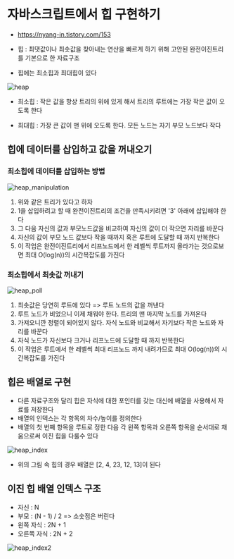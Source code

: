 # 자바스크립트에서 힙 구현하기

- https://nyang-in.tistory.com/153

- 힙 : 최댓값이나 최솟값을 찾아내는 연산을 빠르게 하기 위해 고안된 완전이진트리를 기본으로 한 자료구조
- 힙에는 최소힙과 최대힙이 있다

![heap](https://user-images.githubusercontent.com/36876250/129120260-092f1802-02a3-42cd-83e2-3bf8cfb05a22.png)

- 최소힙 : 작은 값을 항상 트리의 위에 있게 해서 트리의 루트에는 가장 작은 값이 오도록 한다

- 최대힙 : 가장 큰 값이 맨 위에 오도록 한다. 모든 노드는 자기 부모 노드보다 작다

## 힙에 데이터를 삽입하고 값을 꺼내오기

### 최소힙에 데이터를 삽입하는 방법

![heap_manipulation](https://user-images.githubusercontent.com/36876250/129120262-806bc7cc-24dc-47f3-800f-172db32f6a0a.png)

1. 위와 같은 트리가 있다고 하자
2. 1을 삽입하려고 할 때 완전이진트리의 조건을 만족시키려면 '3' 아래에 삽입해야 한다
3. 그 다음 자신의 값과 부모노드값을 비교하여 자신의 값이 더 작으면 자리를 바꾼다
4. 자신의 값이 부모 노드 값보다 작을 때까지 혹은 루트에 도달할 때 까지 반복한다
5. 이 작업은 완전이진트리에서 리프노드에서 한 레벨씩 루트까지 올라가는 것으로보면 최대 O(log(n))의 시간복잡도를 가진다

### 최소힙에서 최솟값 꺼내기

![heap_poll](https://user-images.githubusercontent.com/36876250/129120439-2f8c06be-3531-400f-925c-54b52a9227d3.png)

1. 최솟값은 당연히 루트에 있다 => 루트 노드의 값을 꺼낸다
2. 루트 노드가 비었으니 이제 채워야 한다. 트리의 맨 마지막 노드를 가져온다
3. 가져오니깐 정렬이 되어있지 않다. 자식 노드와 비교해서 자기보다 작은 노드와 자리를 바꾼다
4. 자식 노드가 자신보다 크거나 리프노드에 도달할 때 까지 반복한다
5. 이 작업은 루트에서 한 레벨씩 최대 리프노드 까지 내려가므로 최대 O(log(n))의 시간복잡도를 가진다

## 힙은 배열로 구현

- 다른 자료구조와 달리 힙은 자식에 대한 포인터를 갖는 대신에 배열을 사용해서 자료를 저장한다
- 배열의 인덱스는 각 항목의 차수/높이를 정의한다
- 배열의 첫 번째 항목을 루트로 정한 다음 각 왼쪽 항목과 오른쪽 항목을 순서대로 채움으로써 이진 힙을 다룰수 있다

![heap_index](https://user-images.githubusercontent.com/36876250/129120726-8905b6f8-d7e6-46cc-91d1-b29514ad0d5c.png)

- 위의 그림 속 힙의 경우 배열은 [2, 4, 23, 12, 13]이 된다

## 이진 힙 배열 인덱스 구조

- 자신 : N
- 부모 : (N - 1) / 2 => 소숫점은 버린다
- 왼쪽 자식 : 2N + 1
- 오른쪽 자식 : 2N + 2

![heap_index2](https://user-images.githubusercontent.com/36876250/129120894-8bedae5e-cde2-47ff-ad87-4a437c3ba379.png)
